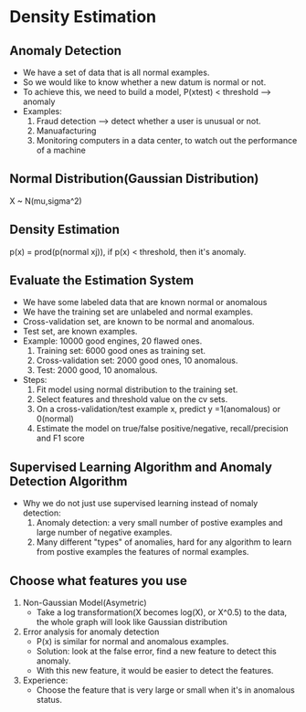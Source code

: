 # Density Estimation
## Anomaly Detection
* We have a set of data that is all normal examples.
* So we would like to know whether a new datum is normal or not.
* To achieve this, we need to build a model, P(xtest) < threshold --> anomaly
* Examples: 
    1. Fraud detection --> detect whether a user is unusual or not.
    2. Manuafacturing
    3. Monitoring computers in a data center, to watch out the performance of a machine

## Normal Distribution(Gaussian Distribution)
X ~ N(mu,sigma^2)

## Density Estimation
p(x) = prod(p(normal xj)), if p(x) < threshold, then it's anomaly.  

## Evaluate the Estimation System
* We have some labeled data that are known normal or anomalous
* We have the training set are unlabeled and normal examples.
* Cross-validation set, are known to be normal and anomalous. 
* Test set, are known examples.
* Example: 10000 good engines, 20 flawed ones.
    1. Training set: 6000 good ones as training set.
    2. Cross-validation set: 2000 good ones, 10 anomalous.
    3. Test: 2000 good, 10 anomalous.
* Steps:
    1. Fit model using normal distribution to the training set.
    2. Select features and threshold value on the cv sets.
    3. On a cross-validation/test example x, predict y =1(anomalous) or 0(normal)
    4. Estimate the model on true/false positive/negative, recall/precision and F1 score
    
## Supervised Learning Algorithm and Anomaly Detection Algorithm
* Why we do not just use supervised learning instead of nomaly detection:
    1. Anomaly detection: a very small number of postive examples and large number of negative examples.
    2. Many different "types" of anomalies, hard for any algorithm to learn from postive examples the features of normal
     examples.

## Choose what features you use
1. Non-Gaussian Model(Asymetric)
    * Take a log transformation(X becomes log(X), or X^0.5) to the data, the whole graph will look like Gaussian distribution
2. Error analysis for anomaly detection
    * P(x) is similar for normal and anomalous examples.
    * Solution: look at the false error, find a new feature to detect this anomaly.
    * With this new feature, it would be easier to detect the features.
3. Experience:
    * Choose the feature that is very large or small when it's in anomalous status.
    
